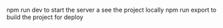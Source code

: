 npm run dev to start the server a see the project locally
npm run export to build the project for deploy